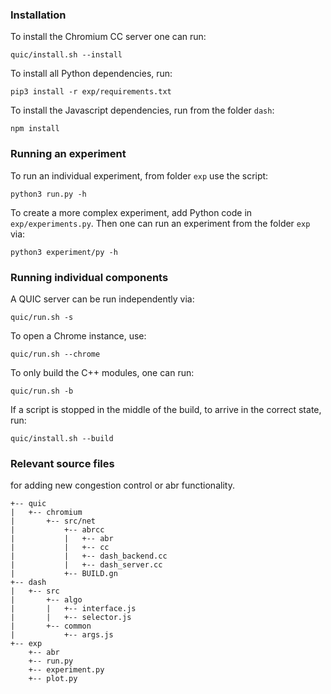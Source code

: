 ### Installation

To install the Chromium CC server one can run:
```
quic/install.sh --install
```

To install all Python dependencies, run:
```
pip3 install -r exp/requirements.txt
```

To install the Javascript dependencies, run from the folder `dash`:
```
npm install
```

### Running an experiment

To run an individual experiment, from folder `exp` use the script:
```
python3 run.py -h
```

To create a more complex experiment, add Python code in `exp/experiments.py`. Then one can run an experiment from the folder `exp` via:
```
python3 experiment/py -h
```

### Running individual components

A QUIC server can be run independently via:
```
quic/run.sh -s
```

To open a Chrome instance, use:
```
quic/run.sh --chrome
```

To only build the C++ modules, one can run:
```
quic/run.sh -b
```

If a script is stopped in the middle of the build, to arrive in the correct state, run:
```
quic/install.sh --build
```

### Relevant source files

for adding new congestion control or abr functionality.

```
+-- quic
|   +-- chromium
|       +-- src/net
|           +-- abrcc
|           |   +-- abr
|           |   +-- cc   
|           |   +-- dash_backend.cc
|           |   +-- dash_server.cc
|           +-- BUILD.gn
+-- dash
|   +-- src
|       +-- algo       
|       |   +-- interface.js
|       |   +-- selector.js
|       +-- common        
|           +-- args.js  
+-- exp
    +-- abr
    +-- run.py
    +-- experiment.py
    +-- plot.py
```

